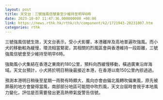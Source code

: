 ```yaml
---
layout: post
title: 天文台：三號強風信號會至少維持至明早6時
date: 2023-10-07 11:47:36.000000000 +08:00
link: https://news.rthk.hk/rthk/ch/component/k2/1721943-20231007.htm
categories: rthk
---
```


三號強風信號生效，天文台表示，受小犬影響，本港離岸及高地普遍吹強風。而小犬的移動較為緩慢，環流相當緊密，其相關的烈風區會與香港維持一段距離，三號強風信號會至少維持至明早6時。 

強颱風小犬集結在香港之東南約180公里，預料向西緩慢移動，橫過廣東沿岸海域。天文台預計，小犬將於明日稍後最接近本港，在香港以南150公里內掠過過。

預測本港明日稍後至星期一雨勢有時頗大，風向亦會由偏北風轉吹偏東風，原先被屏蔽的地方會變得當風，南部部分地區可能間中吹烈風，天文台屆時會視乎本地風力變化，評估是否需要發出更高熱帶氣旋警告信號。
